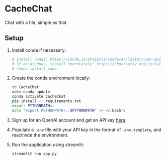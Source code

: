 # CacheChat

Chat with a file, simple as that.

## Setup

1. Install conda if necessary:

    ```bash
    # Install conda: https://conda.io/projects/conda/en/latest/user-guide/install/index.html#regular-installation
    # If on Windows, install chocolately: https://chocolatey.org/install. Then, run:
    # choco install make
    ```

2. Create the conda environment locally:

    ```bash
    cd CacheChat
    make conda-update
    conda activate CacheChat
    pip install -r requirements.txt
    export PYTHONPATH=.
    echo "export PYTHONPATH=.:$PYTHONPATH" >> ~/.bashrc
    ```

3. Sign up for an OpenAI account and get an API key [here](https://beta.openai.com/account/api-keys).

4. Populate a `.env` file with your API key in the format of `.env.template`, and reactivate the environment.

5. Run the application using streamlit:

   ```bash
   streamlit run app.py
   ```

